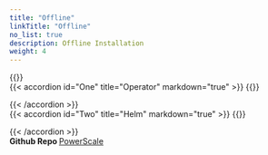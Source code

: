 ```yaml
---
title: "Offline"
linkTitle: "Offline"
no_list: true
description: Offline Installation
weight: 4
---
```


{{<include  file="content/docs/getting-started/installation/offline/dependencies.md" >}}
<br>
{{< accordion id="One" title="Operator" markdown="true" >}} 
{{<include  file="content/docs/getting-started/installation/offline/operator.md" suffix="1">}}

{{< /accordion >}}
<br> 
{{< accordion id="Two" title="Helm" markdown="true" >}} 
{{<include  file="content/docs/getting-started/installation/offline/helm.md" suffix="2">}}

{{< /accordion >}}
<br>
<strong>Github Repo </strong>[PowerScale](https://github.com/dell/csi-powerscale)